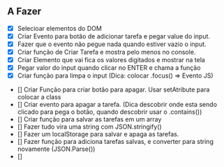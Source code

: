 ## A Fazer

- [X] Selecioar elementos do DOM
- [X] Criar Evento para botão de adicionar tarefa e pegar value do input.
- [X] Fazer que o evento não pegue nada quando estiver vazio o input.
- [X] Criar função de Criar Tarefa e mostra pelo menos no console.
- [X] Criar Elemento que vai fica os valores digitados e mostrar na tela
- [X] Pegar valor do input quando clicar no ENTER e chama a função
- [X] Criar função para limpa o input (Dica: colocar .focus() => Evento JS)
- [] Criar Função para criar botão para apagar. Usar setAtribute para colocar a class
- [] Criar evento para apagar a tarefa. (Dica descobrir onde esta sendo clicado para pega o botão, quando descobrir usar o .contains())
- [] Criar função para salvar as tarefas em um array
- [] Fazer tudo vira uma string com JSON.stringify()
- [] Fazer um localStorage para salvar e apaga as tarefas.
- [] Fazer função para adiciona tarefas salvas, e converter para string novamente (JSON.Parse())
- [] 